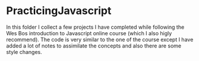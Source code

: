 # PracticingJavascript
In this folder I collect a few projects I have completed while following the Wes Bos introduction to Javascript online course (which I also higly recommend).
The code is very similar to the one of the course except I have added a lot of notes to assimilate the concepts and also there are some style changes.
